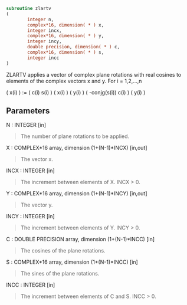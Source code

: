 ```fortran
subroutine zlartv
(
        integer n,
        complex*16, dimension( * ) x,
        integer incx,
        complex*16, dimension( * ) y,
        integer incy,
        double precision, dimension( * ) c,
        complex*16, dimension( * ) s,
        integer incc
)
```

ZLARTV applies a vector of complex plane rotations with real cosines
to elements of the complex vectors x and y. For i = 1,2,...,n

( x(i) ) := (        c(i)   s(i) ) ( x(i) )
( y(i) )    ( -conjg(s(i))  c(i) ) ( y(i) )

## Parameters
N : INTEGER [in]
> The number of plane rotations to be applied.

X : COMPLEX*16 array, dimension (1+(N-1)*INCX) [in,out]
> The vector x.

INCX : INTEGER [in]
> The increment between elements of X. INCX > 0.

Y : COMPLEX*16 array, dimension (1+(N-1)*INCY) [in,out]
> The vector y.

INCY : INTEGER [in]
> The increment between elements of Y. INCY > 0.

C : DOUBLE PRECISION array, dimension (1+(N-1)*INCC) [in]
> The cosines of the plane rotations.

S : COMPLEX*16 array, dimension (1+(N-1)*INCC) [in]
> The sines of the plane rotations.

INCC : INTEGER [in]
> The increment between elements of C and S. INCC > 0.
